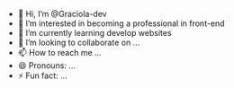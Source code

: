 - 👋 Hi, I’m @Graciola-dev
- 👀 I’m interested in becoming a professional in front-end
- 🌱 I’m currently learning develop websites
- 💞️ I’m looking to collaborate on ...
- 📫 How to reach me ...
- 😄 Pronouns: ...
- ⚡ Fun fact: ...

<!---
Graciola-dev/Graciola-dev is a ✨ special ✨ repository because its `README.md` (this file) appears on your GitHub profile.
You can click the Preview link to take a look at your changes.
--->
